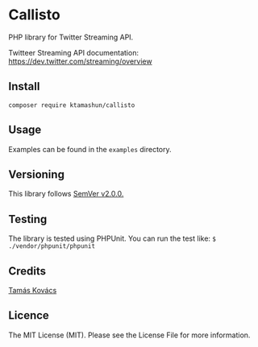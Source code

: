 # Callisto

PHP library for Twitter Streaming API.

Twitteer Streaming API documentation:
https://dev.twitter.com/streaming/overview

## Install

`composer require ktamashun/callisto`

## Usage

Examples can be found in the `examples` directory.

## Versioning

This library follows [SemVer v2.0.0.](http://semver.org/)

## Testing

The library is tested using PHPUnit. You can run the test like:
`$ ./vendor/phpunit/phpunit`

## Credits

[Tamás Kovács](https://github.com/ktamashun)

## Licence

The MIT License (MIT). Please see the License File for more information.
